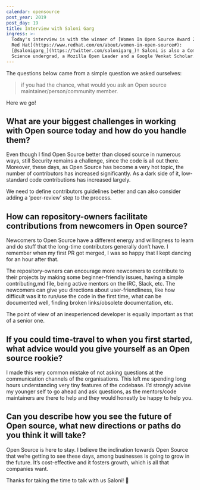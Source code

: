 ```yaml
---
calendar: opensource
post_year: 2019
post_day: 19
title: Interview with Saloni Garg
ingress: >-
  Today's interview is with the winner of [Women In Open Source Award 2019 by
  Red Hat](https://www.redhat.com/en/about/women-in-open-source#):
  [@salonigarg_](https://twitter.com/salonigarg_)! Saloni is also a Computer
  Science undergrad, a Mozilla Open Leader and a Google Venkat Scholar.
---
```

The questions below came from a simple question we asked ourselves: 

> if you had the chance, what would you ask an Open source maintainer/person/community member.

Here we go!

## What are your biggest challenges in working with Open source today and how do you handle them?

Even though I find Open Source better than closed source in numerous ways, still Security remains a challenge, since the code is all out there. Moreover, these days, as Open Source has become a very hot topic, the number of contributors has increased significantly. As a dark side of it, low-standard code contributions has increased largely. 

We need to define contributors guidelines better and can also consider adding a ‘peer-review’ step to the process.

## How can repository-owners facilitate contributions from newcomers in Open source?

Newcomers to Open Source have a different energy and willingness to learn and do stuff that the long-time contributors generally don’t have. I remember when my first PR got merged, I was so happy that I kept dancing for an hour after that.

The repository-owners can encourage more newcomers to contribute to their projects by making some beginner-friendly issues, having a simple contributing,md file, being active mentors on the IRC, Slack, etc. The newcomers can give you directions about user-friendliness, like how difficult was it to run/use the code in the first time, what can be documented well, finding broken links/obsolete documentation, etc. 

The point of view of an inexperienced developer is equally important as that of a senior one.

## If you could time-travel to when you first started, what advice would you give yourself as an Open source rookie?

I made this very common mistake of not asking questions at the communication channels of the organisations. This left me spending long hours understanding very tiny features of the codebase. I’d strongly advise my younger self to go ahead and ask questions, as the mentors/code maintainers are there to help and they would honestly be happy to help you.

## Can you describe how you see the future of Open source, what new directions or paths do you think it will take?

Open Source is here to stay. I believe the inclination towards Open Source that we’re getting to see these days, among businesses is going to grow in the future. It’s cost-effective and it fosters growth, which is all that companies want.

Thanks for taking the time to talk with us Saloni! 💪
